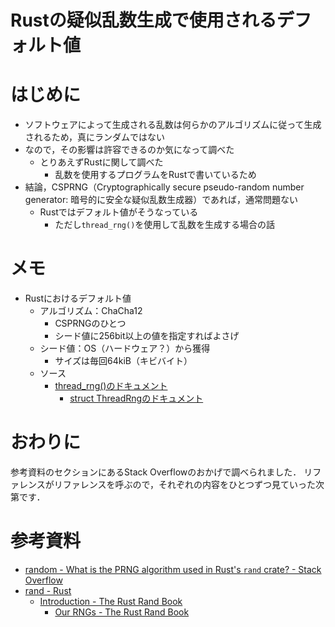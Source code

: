 # Rustの疑似乱数生成で使用されるデフォルト値
# はじめに
* ソフトウェアによって生成される乱数は何らかのアルゴリズムに従って生成されるため，真にランダムではない
* なので，その影響は許容できるのか気になって調べた
    * とりあえずRustに関して調べた
        * 乱数を使用するプログラムをRustで書いているため
* 結論，CSPRNG（Cryptographically secure pseudo-random number generator: 暗号的に安全な疑似乱数生成器）であれば，通常問題ない
    * Rustではデフォルト値がそうなっている
        * ただし`thread_rng()`を使用して乱数を生成する場合の話

# メモ
* Rustにおけるデフォルト値
    * アルゴリズム：ChaCha12
        * CSPRNGのひとつ
        * シード値に256bit以上の値を指定すればよさげ
    * シード値：OS（ハードウェア？）から獲得
        * サイズは毎回64kiB（キビバイト）
    * ソース
        * [thread_rng()のドキュメント](https://rust-random.github.io/rand/rand/fn.thread_rng.html)
            * [struct ThreadRngのドキュメント](https://rust-random.github.io/rand/rand/rngs/struct.ThreadRng.html)

# おわりに
参考資料のセクションにあるStack Overflowのおかげで調べられました．
リファレンスがリファレンスを呼ぶので，それぞれの内容をひとつずつ見ていった次第です．

# 参考資料
* [random - What is the PRNG algorithm used in Rust's `rand` crate? - Stack Overflow](https://stackoverflow.com/questions/70392284/what-is-the-prng-algorithm-used-in-rusts-rand-crate)
* [rand - Rust](https://docs.rs/rand/latest/rand/)
    * [Introduction - The Rust Rand Book](https://rust-random.github.io/book/intro.html)
        * [Our RNGs - The Rust Rand Book](https://rust-random.github.io/book/guide-rngs.html)
